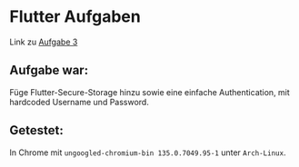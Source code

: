 # Flutter Aufgaben

Link zu [Aufgabe 3](https://github.com/Tonka-de/cpd_2025_hello.git)

## Aufgabe war:

Füge Flutter-Secure-Storage hinzu sowie eine einfache Authentication, mit hardcoded Username und Password.

## Getestet:

In Chrome mit `ungoogled-chromium-bin 135.0.7049.95-1` unter `Arch-Linux`.
